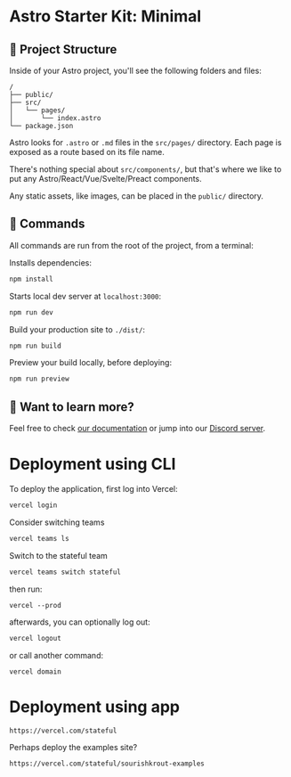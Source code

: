 # Astro Starter Kit: Minimal

## 🚀 Project Structure

Inside of your Astro project, you'll see the following folders and files:

```
/
├── public/
├── src/
│   └── pages/
│       └── index.astro
└── package.json
```

Astro looks for `.astro` or `.md` files in the `src/pages/` directory. Each page is exposed as a route based on its file name.

There's nothing special about `src/components/`, but that's where we like to put any Astro/React/Vue/Svelte/Preact components.

Any static assets, like images, can be placed in the `public/` directory.

## 🧞 Commands

All commands are run from the root of the project, from a terminal:

Installs dependencies:
```sh
npm install
```

Starts local dev server at `localhost:3000`:
```sh
npm run dev
```

Build your production site to `./dist/`:
```sh
npm run build
```

Preview your build locally, before deploying:
```sh
npm run preview
```

## 👀 Want to learn more?

Feel free to check [our documentation](https://docs.astro.build) or jump into our [Discord server](https://astro.build/chat).

# Deployment using CLI

To deploy the application, first log into Vercel:

```sh
vercel login
```

Consider switching teams

```sh
vercel teams ls
```

Switch to the stateful team
```sh
vercel teams switch stateful
```

then run:

```vercel
vercel --prod
```

afterwards, you can optionally log out:

```sh
vercel logout
```

or call another command:

```vercel
vercel domain
```

# Deployment using app

```
https://vercel.com/stateful
```

Perhaps deploy the examples site?

```
https://vercel.com/stateful/sourishkrout-examples
```
